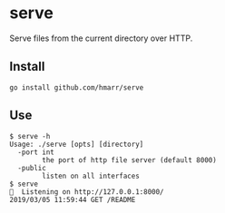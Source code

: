# serve

Serve files from the current directory over HTTP.

## Install

```
go install github.com/hmarr/serve
```

## Use

```
$ serve -h
Usage: ./serve [opts] [directory]
  -port int
    	the port of http file server (default 8000)
  -public
    	listen on all interfaces
$ serve
🚀  Listening on http://127.0.0.1:8000/
2019/03/05 11:59:44 GET /README
```
